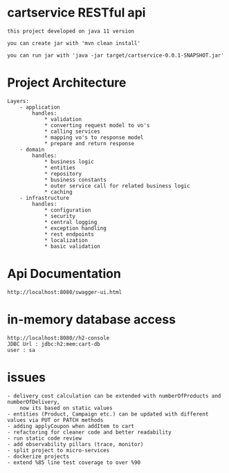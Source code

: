 # cartservice RESTful api

    this project developed on java 11 version

    you can create jar with 'mvn clean install'

    you can run jar with 'java -jar target/cartservice-0.0.1-SNAPSHOT.jar'

# Project Architecture
    Layers:
        - application
            handles:
                * validation
                * converting request model to vo's
                * calling services
                * mapping vo's to response model
                * prepare and return response
        - domain
            handles:
                * business logic
                * entities
                * repository
                * business constants
                * outer service call for related business logic
                * caching
        - infrastructure
            handles:
                * configuration
                * security
                * central logging
                * exception handling
                * rest endpoints
                * localization
                * basic validation

# Api Documentation
    http://localhost:8080/swagger-ui.html

# in-memory database access
    http://localhost:8080//h2-console
    JDBC Url : jdbc:h2:mem:cart-db
    user : sa

# issues
    - delivery cost calculation can be extended with numberOfProducts and numberOfDelivery,
        now its based on static values
    - entities (Product, Campaign etc.) can be updated with different values via PUT or PATCH methods
    - adding applyCoupon when addItem to cart
    - refactoring for cleaner code and better readability
    - run static code review
    - add observability pillars (trace, monitor)
    - split project to micro-services
    - dockerize projects
    - extend %85 line test coverage to over %90